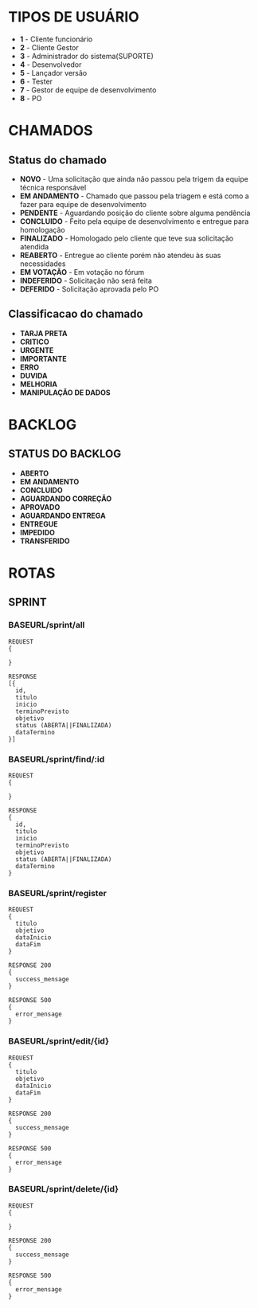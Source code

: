 # TIPOS DE USUÁRIO

- **1** - Cliente funcionário
- **2** - Cliente Gestor
- **3** - Administrador do sistema(SUPORTE)
- **4** - Desenvolvedor
- **5** - Lançador versão
- **6** - Tester
- **7** - Gestor de equipe de desenvolvimento
- **8** - PO

# CHAMADOS

## Status do chamado

- **NOVO** - Uma solicitação que ainda não passou pela trigem da equipe técnica responsável
- **EM ANDAMENTO** - Chamado que passou pela triagem e está como a fazer para equipe de desenvolvimento
- **PENDENTE** - Aguardando posição do cliente sobre alguma pendência
- **CONCLUIDO** - Feito pela equipe de desenvolvimento e entregue para homologação
- **FINALIZADO** - Homologado pelo cliente que teve sua solicitação atendida
- **REABERTO** - Entregue ao cliente porém não atendeu às suas necessidades
- **EM VOTAÇÃO** - Em votação no fórum
- **INDEFERIDO** - Solicitação não será feita
- **DEFERIDO** - Solicitação aprovada pelo PO


## Classificacao do chamado

- **TARJA PRETA**  
- **CRITICO**  
- **URGENTE**
- **IMPORTANTE**
- **ERRO**
- **DUVIDA**
- **MELHORIA**
- **MANIPULAÇÃO DE DADOS**


# BACKLOG

## STATUS DO BACKLOG

- **ABERTO**  
- **EM ANDAMENTO**  
- **CONCLUIDO**  
- **AGUARDANDO CORREÇÃO**  
- **APROVADO**  
- **AGUARDANDO ENTREGA**  
- **ENTREGUE**  
- **IMPEDIDO**  
- **TRANSFERIDO**  

# ROTAS

## SPRINT

### **BASEURL/sprint/all**
```
REQUEST
{
  
}

RESPONSE
[{
  id,
  titulo
  inicio
  terminoPrevisto
  objetivo
  status (ABERTA||FINALIZADA)
  dataTermino
}]
```
### **BASEURL/sprint/find/:id**
```
REQUEST
{
  
}

RESPONSE
{
  id,
  titulo
  inicio
  terminoPrevisto
  objetivo
  status (ABERTA||FINALIZADA)
  dataTermino
}
```

### **BASEURL/sprint/register**
```
REQUEST
{
  titulo
  objetivo
  dataInicio
  dataFim
}

RESPONSE 200
{
  success_mensage
}

RESPONSE 500
{
  error_mensage
}
```

### **BASEURL/sprint/edit/{id}**
```
REQUEST
{
  titulo
  objetivo
  dataInicio
  dataFim
}

RESPONSE 200
{
  success_mensage
}

RESPONSE 500
{
  error_mensage
}
```

### **BASEURL/sprint/delete/{id}**
```
REQUEST
{

}

RESPONSE 200
{
  success_mensage
}

RESPONSE 500
{
  error_mensage
}
```